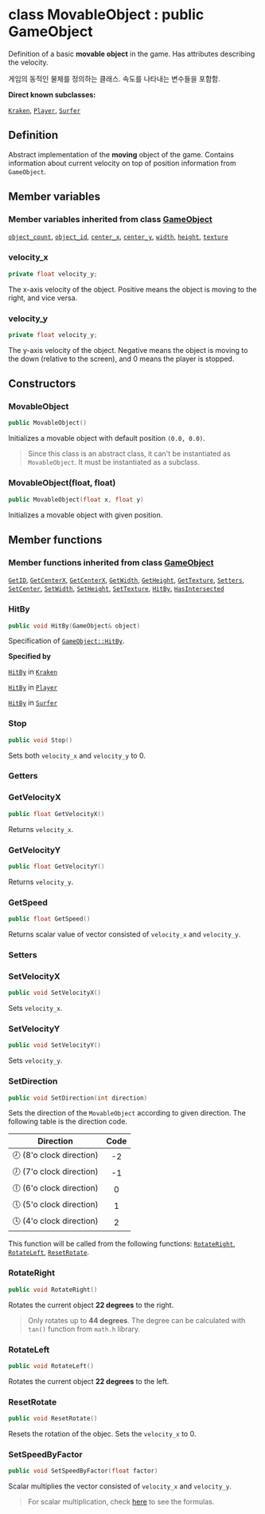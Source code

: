 # class MovableObject : public GameObject

Definition of a basic **movable object** in the game. Has attributes describing the velocity.

게임의 동적인 물체를 정의하는 클래스. 속도를 나타내는 변수들을 포함함.

**Direct known subclasses:**

[`Kraken`](MovableObject/Kraken.md), [`Player`](MovableObject/Player.md), [`Surfer`](MovableObject/Surfer.md)

## Definition

Abstract implementation of the **moving** object of the game. Contains information about current velocity on top of position information from `GameObject`.

## Member variables

### Member variables inherited from class [GameObject](../GameObject.md)

[`object_count`](../GameObject.md#object_count), 
[`object_id`](../GameObject.md#object_id), 
[`center_x`](../GameObject.md#center_x), 
[`center_y`](../GameObject.md#center_y), 
[`width`](../GameObject.md#width), 
[`height`](../GameObject.md#height), 
[`texture`](../GameObject.md#texture)

### velocity_x

```cpp
private float velocity_y;
```

The x-axis velocity of the object. Positive means the object is moving to the right, and vice versa.

### velocity_y

```cpp
private float velocity_y;
```

The y-axis velocity of the object. Negative means the object is moving to the down (relative to the screen), and 0 means the player is stopped.

## Constructors

### MovableObject

```cpp
public MovableObject()
```

Initializes a movable object with default position `(0.0, 0.0)`.

> Since this class is an abstract class, it can't be instantiated as `MovableObject`. It must be instantiated as a subclass.

### MovableObject(float, float)

```cpp
public MovableObject(float x, float y)
```

Initializes a movable object with given position.

## Member functions

### Member functions inherited from class [GameObject](../GameObject.md)

[`GetID`](../GameObject.md#GetID), 
[`GetCenterX`](../GameObject.md#GetCenterX), 
[`GetCenterX`](../GameObject.md#GetCenterX), 
[`GetWidth`](../GameObject.md#GetWidth), 
[`GetHeight`](../GameObject.md#GetHeight), 
[`GetTexture`](../GameObject.md#GetTexture), 
[`Setters`](../GameObject.md#Setters), 
[`SetCenter`](../GameObject.md#SetCenter), 
[`SetWidth`](../GameObject.md#SetWidth), 
[`SetHeight`](../GameObject.md#SetHeight), 
[`SetTexture`](../GameObject.md#SetTexture), 
[`HitBy`](../GameObject.md#HitBy), 
[`HasIntersected`](../GameObject.md#HasIntersected)

### HitBy

```cpp
public void HitBy(GameObject& object)
```

Specification of [`GameObject::HitBy`](../GameObject.md#HitBy).

**Specified by**

[`HitBy`](MovableObject/Kraken.md#hitby) in [`Kraken`](MovableObject/Kraken.md)

[`HitBy`](MovableObject/Player.md#hitby) in [`Player`](MovableObject/Player.md)

[`HitBy`](MovableObject/Surfer.md#hitby) in [`Surfer`](MovableObject/Surfer.md)

### Stop

```cpp
public void Stop()
```

Sets both `velocity_x` and `velocity_y` to 0.

### Getters

### GetVelocityX

```cpp
public float GetVelocityX()
```

Returns `velocity_x`.

### GetVelocityY

```cpp
public float GetVelocityY()
```

Returns `velocity_y`.

### GetSpeed

```cpp
public float GetSpeed()
```

Returns scalar value of vector consisted of `velocity_x` and `velocity_y`.

### Setters

### SetVelocityX

```cpp
public void SetVelocityX()
```

Sets `velocity_x`.

### SetVelocityY

```cpp
public void SetVelocityY()
```

Sets `velocity_y`.

### SetDirection

```cpp
public void SetDirection(int direction)
```

Sets the direction of the `MovableObject` according to given direction. The following table is the direction code.

| Direction | Code |
|:---------:|:----:|
|🕗 (8'o clock direction) |  -2  |
|🕖 (7'o clock direction) |  -1  |
|🕕 (6'o clock direction) |   0  |
|🕔 (5'o clock direction) |   1  |
|🕓 (4'o clock direction) |   2  |

This function will be called from the following functions: [`RotateRight`](#RotateRight), [`RotateLeft`](#RotateLeft), [`ResetRotate`](#ResetRotate).

### RotateRight

```cpp
public void RotateRight()
```

Rotates the current object **22 degrees** to the right.

> Only rotates up to **44 degrees**. The degree can be calculated with `tan()` function from `math.h` library.

### RotateLeft

```cpp
public void RotateLeft()
```

Rotates the current object **22 degrees** to the left.

### ResetRotate

```cpp
public void ResetRotate()
```

Resets the rotation of the objec. Sets the `velocity_x` to 0.

### SetSpeedByFactor

```cpp
public void SetSpeedByFactor(float factor)
```

Scalar multiplies the vector consisted of `velocity_x` and `velocity_y`.

> For scalar multiplication, check [here](https://www.math24.net/scaling-vectors/) to see the formulas.
